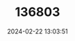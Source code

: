 ---
title: "136803"
category: "Marmosops creightoni"
draft: false
date: 2024-02-22 13:03:51
languages:
  English: ["Creighton's Slender Opossum"]
---